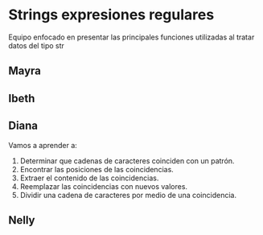 # Strings expresiones regulares
Equipo enfocado en presentar las principales funciones utilizadas al tratar datos del tipo str 

## Mayra  
## Ibeth   
## Diana
Vamos a aprender a:
1. Determinar que cadenas de caracteres coinciden con un patrón.
2. Encontrar las posiciones de las coincidencias.
3. Extraer el contenido de las coincidencias.
4. Reemplazar las coincidencias con nuevos valores.
5. Dividir una cadena de caracteres por medio de una coincidencia.

## Nelly  
